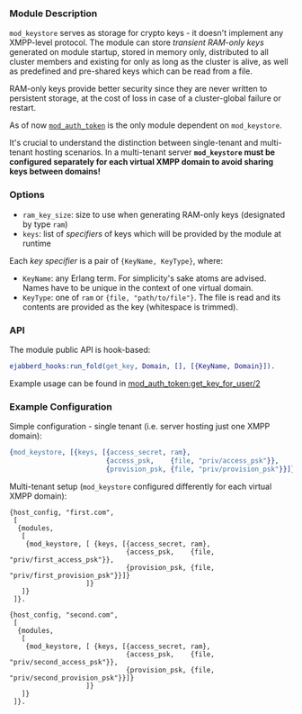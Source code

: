 ### Module Description

`mod_keystore` serves as storage for crypto keys - it doesn't implement
any XMPP-level protocol.
The module can store _transient RAM-only keys_ generated on module
startup, stored in memory only, distributed to all cluster members
and existing for only as long as the cluster is alive, as well as predefined
and pre-shared keys which can be read from a file.

RAM-only keys provide better security since they are never written to persistent
storage, at the cost of loss in case of a cluster-global failure or restart.

As of now [`mod_auth_token`](mod_auth_token) is the only module
dependent on `mod_keystore`.

It's crucial to understand the distinction between single-tenant and
multi-tenant hosting scenarios.
In a multi-tenant server **`mod_keystore` must be configured separately
for each virtual XMPP domain to avoid sharing keys between domains!**

### Options

* `ram_key_size`: size to use when generating RAM-only keys (designated
    by type `ram`)
* `keys`: list of _specifiers_ of keys which will be provided by the
    module at runtime

Each _key specifier_ is a pair of `{KeyName, KeyType}`, where:

* `KeyName`: any Erlang term. For simplicity's sake atoms are advised.
    Names have to be unique in the context of one virtual domain.
* `KeyType`: one of `ram` or `{file, "path/to/file"}`.
    The file is read and its contents are provided
    as the key (whitespace is trimmed).

### API

The module public API is hook-based:

```erlang
ejabberd_hooks:run_fold(get_key, Domain, [], [{KeyName, Domain}]).
```
Example usage can be found in [mod_auth_token:get_key_for_user/2](https://github.com/esl/MongooseIM/blob/26a23a260b14176c103339d745037cf4e3c1c188/apps/ejabberd/src/mod_auth_token.erl#L367)

### Example Configuration


Simple configuration - single tenant (i.e. server hosting just one XMPP domain):

```erlang
{mod_keystore, [{keys, [{access_secret, ram},
                        {access_psk,    {file, "priv/access_psk"}},
                        {provision_psk, {file, "priv/provision_psk"}}]}]}

```

Multi-tenant setup (`mod_keystore` configured differently
for each virtual XMPP domain):

```
{host_config, "first.com",
 [
  {modules,
   [
    {mod_keystore, [ {keys, [{access_secret, ram},
                             {access_psk,    {file, "priv/first_access_psk"}},
                             {provision_psk, {file, "priv/first_provision_psk"}}]}
                   ]}
   ]}
 ]}.

{host_config, "second.com",
 [
  {modules,
   [
    {mod_keystore, [ {keys, [{access_secret, ram},
                             {access_psk,    {file, "priv/second_access_psk"}},
                             {provision_psk, {file, "priv/second_provision_psk"}}]}
                   ]}
   ]}
 ]}.
```
